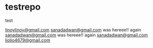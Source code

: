 # testrepo
test

linoylinoy@gmail.com
sanadadwan@gmail.com was hereee!! again
sanadadwan@gmail.com was hereee!! again
sanadadwan@gmail.com
liolio4679@gmail.com
